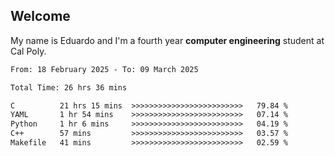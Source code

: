 ## Welcome

 My name is Eduardo and I'm a fourth year **computer engineering** student at Cal Poly.

<!--START_SECTION:waka-->

```txt
From: 18 February 2025 - To: 09 March 2025

Total Time: 26 hrs 36 mins

C          21 hrs 15 mins  >>>>>>>>>>>>>>>>>>>>>>>>>   79.84 %
YAML       1 hr 54 mins    >>>>>>>>>>>>>>>>>>>>>>>>>   07.14 %
Python     1 hr 6 mins     >>>>>>>>>>>>>>>>>>>>>>>>>   04.19 %
C++        57 mins         >>>>>>>>>>>>>>>>>>>>>>>>>   03.57 %
Makefile   41 mins         >>>>>>>>>>>>>>>>>>>>>>>>>   02.59 %
```

<!--END_SECTION:waka-->

<!--
**lalog12/lalog12** is a ✨ _special_ ✨ repository because its `README.md` (this file) appears on your GitHub profile.

Here are some ideas to get you started:

- 🔭 I’m currently working on ...
- 🌱 I’m currently learning ...
- 👯 I’m looking to collaborate on ...
- 🤔 I’m looking for help with ...
- 💬 Ask me about ...
- 📫 How to reach me: ...
- 😄 Pronouns: ...
- ⚡ Fun fact: ...
-->

